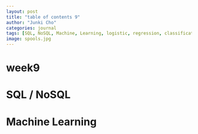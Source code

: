 ```yaml
---
layout: post
title: "table of contents 9"
author: "Junki Cho"
categories: journal
tags: [SQL, NoSQL, Machine, Learning, logistic, regression, classification]
image: spools.jpg
---
```

# week9

# SQL / NoSQL

# Machine Learning
